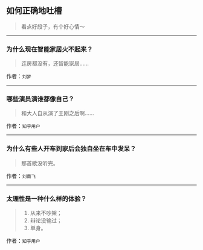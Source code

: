 ## 如何正确地吐槽

> 看点好段子，有个好心情～


 
---

### 为什么现在智能家居火不起来？

> 连房都没有，还智能家居……


作者：`刘梦`

---

### 哪些演员演谁都像自己？

> 和大人自从演了王刚之后啊……


作者：`知乎用户`

---

### 为什么有些人开车到家后会独自坐在车中发呆？

> 那首歌没听完。


作者：`刘南飞`

---

### 太理性是一种什么样的体验？

> 1. 从来不吵架；
> 2. 辩论没输过；
> 3. 单身。


作者：`知乎用户`